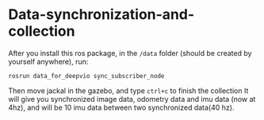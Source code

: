 # Data-synchronization-and-collection
After you install this ros package, in the `/data` folder (should be created by yourself anywhere), run:

```
rosrun data_for_deepvio sync_subscriber_node
```
Then move jackal in the gazebo, and type `ctrl+c` to finish the collection
It will give you synchronized image data, odometry data and imu data (now at 4hz), and will be 10 imu data between two synchronized data(40 hz).
